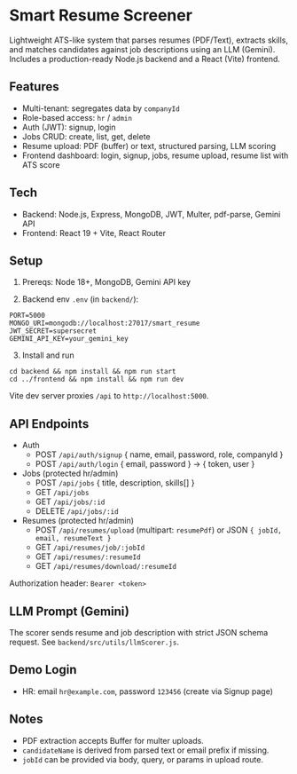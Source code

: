 # Smart Resume Screener

Lightweight ATS-like system that parses resumes (PDF/Text), extracts skills, and matches candidates against job descriptions using an LLM (Gemini). Includes a production-ready Node.js backend and a React (Vite) frontend.

## Features
- Multi-tenant: segregates data by `companyId`
- Role-based access: `hr` / `admin`
- Auth (JWT): signup, login
- Jobs CRUD: create, list, get, delete
- Resume upload: PDF (buffer) or text, structured parsing, LLM scoring
- Frontend dashboard: login, signup, jobs, resume upload, resume list with ATS score

## Tech
- Backend: Node.js, Express, MongoDB, JWT, Multer, pdf-parse, Gemini API
- Frontend: React 19 + Vite, React Router

## Setup
1) Prereqs: Node 18+, MongoDB, Gemini API key

2) Backend env `.env` (in `backend/`):
```
PORT=5000
MONGO_URI=mongodb://localhost:27017/smart_resume
JWT_SECRET=supersecret
GEMINI_API_KEY=your_gemini_key
```

3) Install and run
```
cd backend && npm install && npm run start
cd ../frontend && npm install && npm run dev
```

Vite dev server proxies `/api` to `http://localhost:5000`.

## API Endpoints
- Auth
  - POST `/api/auth/signup` { name, email, password, role, companyId }
  - POST `/api/auth/login` { email, password } -> { token, user }
- Jobs (protected hr/admin)
  - POST `/api/jobs` { title, description, skills[] }
  - GET `/api/jobs`
  - GET `/api/jobs/:id`
  - DELETE `/api/jobs/:id`
- Resumes (protected hr/admin)
  - POST `/api/resumes/upload` (multipart: `resumePdf`) or JSON `{ jobId, email, resumeText }`
  - GET `/api/resumes/job/:jobId`
  - GET `/api/resumes/:resumeId`
  - GET `/api/resumes/download/:resumeId`

Authorization header: `Bearer <token>`

## LLM Prompt (Gemini)
The scorer sends resume and job description with strict JSON schema request. See `backend/src/utils/llmScorer.js`.

## Demo Login
- HR: email `hr@example.com`, password `123456` (create via Signup page)

## Notes
- PDF extraction accepts Buffer for multer uploads.
- `candidateName` is derived from parsed text or email prefix if missing.
- `jobId` can be provided via body, query, or params in upload route.

